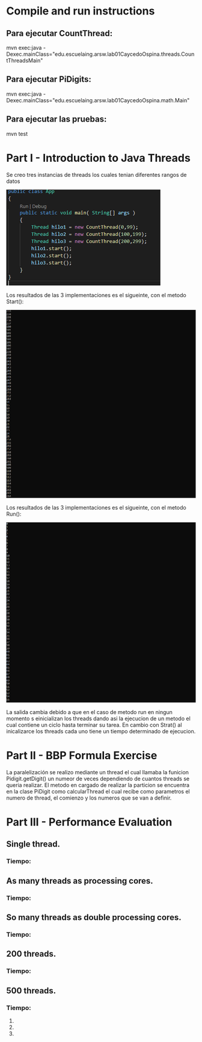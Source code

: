 
# Compile and run instructions

## Para ejecutar CountThread: 
mvn exec:java -Dexec.mainClass="edu.escuelaing.arsw.lab01CaycedoOspina.threads.CountThreadsMain"

## Para ejecutar PiDigits: 
mvn exec:java -Dexec.mainClass="edu.escuelaing.arsw.lab01CaycedoOspina.math.Main"

## Para ejecutar las pruebas: 
mvn test

# Part I - Introduction to Java Threads

Se creo tres instancias de threads los cuales tenian diferentes rangos de datos

![](img/1.png)

Los resultados de las 3 implementaciones es el sigueinte, con el metodo Start():

![](img/3.png)

Los resultados de las 3 implementaciones es el sigueinte, con el metodo Run():


![](img/4.png)


La salida cambia debido a que en el caso de metodo run en ningun momento s einicializan 
los threads dando asi la ejecucion de un metodo el cual contiene un ciclo hasta terminar 
su tarea. En cambio con Strat() al inicalizarce los threads cada uno tiene un tiempo 
determinado de ejecucion.


# Part II - BBP Formula Exercise

La paralelización se realizo mediante un thread el cual llamaba la funicion Pidigit.getDigit()
un numeor de veces dependiendo de cuantos threads se queria realizar. El metodo en cargado de realizar 
la particion se encuentra en la clase PiDigit como calcularThread el cual recibe como parametros el numero de thread,
el comienzo y los numeros que se van a definir.


# Part III - Performance Evaluation

## Single thread. 
### Tiempo: 

## As many threads as processing cores. 
### Tiempo: 

## So many threads as double processing cores. 
### Tiempo: 

## 200 threads.
### Tiempo: 

## 500 threads.
### Tiempo: 

1.

2.

3.




